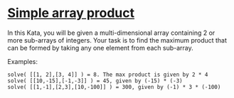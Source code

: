 # [Simple array product](https://www.codewars.com/kata/5d0365accfd09600130a00c9) #

In this Kata, you will be given a multi-dimensional array containing 2 or more sub-arrays of integers. Your task is to find the maximum product that can be formed by taking any one element from each sub-array.

Examples:

    solve( [[1, 2],[3, 4]] ) = 8. The max product is given by 2 * 4
    solve( [[10,-15],[-1,-3]] ) = 45, given by (-15) * (-3)
    solve( [[1,-1],[2,3],[10,-100]] ) = 300, given by (-1) * 3 * (-100)
